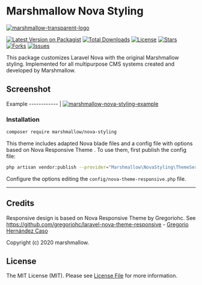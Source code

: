 # Marshmallow Nova Styling
[![marshmallow-transparent-logo](https://cdn.marshmallow-office.com/media/images/logo/marshmallow.transparent.red.png)](https://marshmallow.dev)

[![Latest Version on Packagist](https://img.shields.io/packagist/v/marshmallow/nova-styling.svg)](https://packagist.org/packages/marshmallow/nova-styling)
[![Total Downloads](https://img.shields.io/packagist/dt/marshmallow/nova-styling.svg)](https://packagist.org/packages/marshmallow/nova-styling)
[![License](https://img.shields.io/packagist/l/marshmallow/nova-styling.svg)](https://gitlab.com/marshmallowdev)
[![Stars](https://gitlab.com/marshmallow-packages/nova-styling/badges/master/stars.svg)](https://gitlab.com/marshmallowdev)
[![Forks](https://gitlab.com/marshmallow-packages/nova-styling/badges/master/forks.svg)](hhttps://gitlab.com/marshmallowdev)
[![Issues](https://gitlab.com/marshmallow-packages/nova-styling/badges/master/issues.svg)](https://gitlab.com/marshmallowdev)

This package customizes Laravel Nova with the original Marshmallow styling. Implemented for all multipurpose CMS systems created and developed by Marshmallow.  

## Screenshot

Example
------------ |
[![marshmallow-nova-styling-example](https://marshmallow.dev/cdn/readme/nova-custom/custom-styling.png)](https://marshmallow.dev)

### Installation

```bash
composer require marshmallow/nova-styling
```

This theme includes adapted Nova blade files and a config file with options based on Nova Responsive Theme . To use them, first publish the config file:

```bash
php artisan vendor:publish --provider="Marshmallow\NovaStyling\ThemeServiceProvider"
```

Configure the options editing the `config/nova-theme-responsive.php` file.

- - -

## Credits
Responsive design is based on Nova Responsive Theme by Gregoriohc.
See https://github.com/gregoriohc/laravel-nova-theme-responsive - [Gregorio Hernández Caso](https://github.com/gregoriohc)

Copyright (c) 2020 marshmallow.

## License

The MIT License (MIT). Please see [License File](LICENSE.md) for more information.
